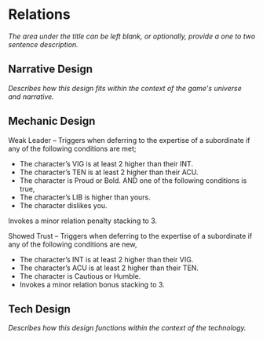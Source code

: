 Relations
===

*The area under the title can be left blank, or optionally, provide a one to two sentence description.*

Narrative Design
---

*Describes how this design fits within the context of the game's universe and narrative.*

Mechanic Design
---

Weak Leader – Triggers when deferring to the expertise of a subordinate if any of the following conditions are met;
 - The character’s VIG is at least 2 higher than their INT.
 - The character’s TEN is at least 2 higher than their ACU.
 - The character is Proud or Bold.
AND one of the following conditions is true,
 - The character’s LIB is higher than yours.
 - The character dislikes you.

Invokes a minor relation penalty stacking to 3.


Showed Trust – Triggers when deferring to the expertise of a subordinate if any of the following conditions are new,
 - The character’s INT is at least 2 higher than their VIG.
 - The character’s ACU is at least 2 higher than their TEN.
 - The character is Cautious or Humble.
 - Invokes a minor relation bonus stacking to 3.

Tech Design
---

*Describes how this design functions within the context of the technology.*
